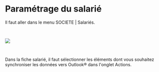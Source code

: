 # Paramétrage du salarié
Il faut aller dans le menu SOCIETE | Salariés.


 


![](../assets/images/2/Salarié.png)


 


Dans la fiche salarié, il faut sélectionner les éléments dont vous souhaitez 
 synchroniser les données vers Outlook® 
 dans l'onglet Actions.


